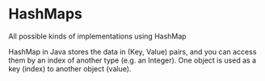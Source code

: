 # HashMaps
All possible kinds of implementations using HashMap

HashMap in Java stores the data in (Key, Value) pairs, and you can access them by an index of another type (e.g. an Integer). One object is used as a key (index) to another object (value).
